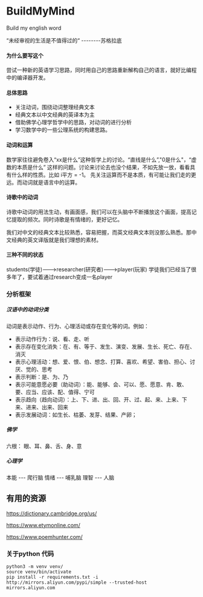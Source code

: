 # BuildMyMind
Build my english word

“未经审视的生活是不值得过的“ --------苏格拉底


#### 为什么要写这个
尝试一种新的英语学习思路，同时用自己的思路重新解构自己的语言，就好比编程中的编译器开发。

#### 总体思路
- 关注动词，围绕动词整理经典文本
- 经典文本以中文经典的英译本为主
- 借助佛学心理学哲学中的思路，对动词的进行分析
- 学习数学中的一些公理系统的构建思路。

#### 动词和运算
数学家往往避免卷入“xx是什么”这种哲学上的讨论。“直线是什么”,"0是什么"，“虚数的本质是什么” 这样的问题。讨论来讨论去也没个结果，不如先放一放，看看具有什么样的性质。比如 i平方 = -1。 先关注运算而不是本质，有可能让我们走的更远。而动词就是语言中的运算。

#### 诗歌中的动词
诗歌中动词的用法生动，有画面感，我们可以在头脑中不断播放这个画面，提高记忆提取的频次。同时诗歌是有情绪的，更好记忆。

我们对中文的经典文本比较熟悉，容易把握，而英文经典文本则没那么熟悉。那中文经典的英文译版就是我们理想的素材。

#### 三种不同的状态
students(学徒)--->researcher(研究者)--->player(玩家)
学徒我们已经当了很多年了，要试着通过research变成一名player
             
### 分析框架
##### 汉语中的动词分类 
动词是表示动作、行为、心理活动或存在变化等的词。例如：
- 表示动作行为：说、看、走、听
- 表示存在变化消失：在、有、等于、发生、演变、发展、生长、死亡、存在、消灭
- 表示心理活动：想、爱、恨、伯、想念、打算、喜欢、希望、害伯、担心、讨厌、觉的、思考
- 表示判断：是、为、乃
- 表示可能意愿必要（助动词）：能、能够、会、可以、愿、愿意、肯、敢、要、应当、应该、配、值得、宁可
- 表示趋向（趋向动词）：上、下、进、出、回、开、过、起、来、上来、下来、进来、出来、回来
- 表示发展动词：如生长、枯萎、发芽、结果、产卵；

##### 佛学
六根： 眼、耳、鼻、舌、身、意

##### 心理学 
本能 --- 爬行脑
情绪 --- 哺乳脑
理智 --- 人脑





## 有用的资源
https://dictionary.cambridge.org/us/

https://www.etymonline.com/

https://www.poemhunter.com/


### 关于python 代码

```
python3 -m venv venv/
source venv/bin/activate
pip install -r requirements.txt -i http://mirrors.aliyun.com/pypi/simple --trusted-host mirrors.aliyun.com
```

